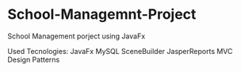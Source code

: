# School-Managemnt-Project
School Management porject using JavaFx 

Used Tecnologies:
  JavaFx
  MySQL 
  SceneBuilder
  JasperReports
  MVC Design Patterns
